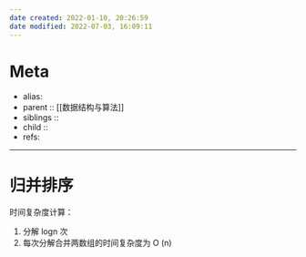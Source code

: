 ```yaml
---
date created: 2022-01-10, 20:26:59
date modified: 2022-07-03, 16:09:11
---
```

# Meta

- alias:
- parent :: [[数据结构与算法]]
- siblings ::
- child ::
- refs:

---

# 归并排序

时间复杂度计算：

1. 分解 logn 次
2. 每次分解合并两数组的时间复杂度为 O (n)
